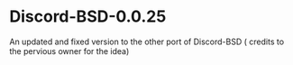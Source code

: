 # Discord-BSD-0.0.25
An updated and fixed version to the other port of Discord-BSD ( credits to the pervious owner for the idea)
